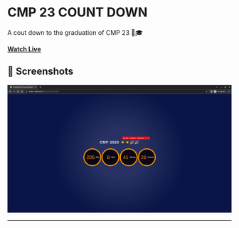 # CMP 23 COUNT DOWN

A cout down to the graduation of CMP 23 🥳🎓️

**<a href="https://omar214.github.io/cmp23-count-down/" target="_blank">Watch Live</a>**


## 🎥 Screenshots<a name = "screenshots"></a> 

  ![collapesd](./screens/new.png)

  <hr />
